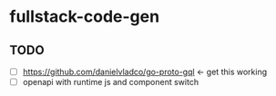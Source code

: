 # fullstack-code-gen

## TODO

- [ ] https://github.com/danielvladco/go-proto-gql <- get this working 
- [ ] openapi with runtime js and component switch